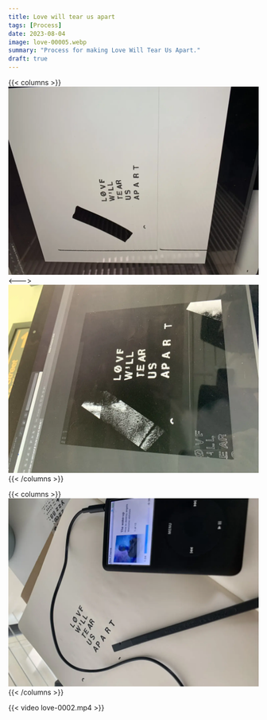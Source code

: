```yaml
---
title: Love will tear us apart
tags: [Process]
date: 2023-08-04
image: love-00005.webp
summary: "Process for making Love Will Tear Us Apart."
draft: true
---
```

{{< columns >}}
![](love-00003.webp)
<--->
![](love-00004.webp)
{{< /columns >}}

{{< columns >}}
![](love-00001.webp)
{{< /columns >}}

{{< video love-0002.mp4 >}}
